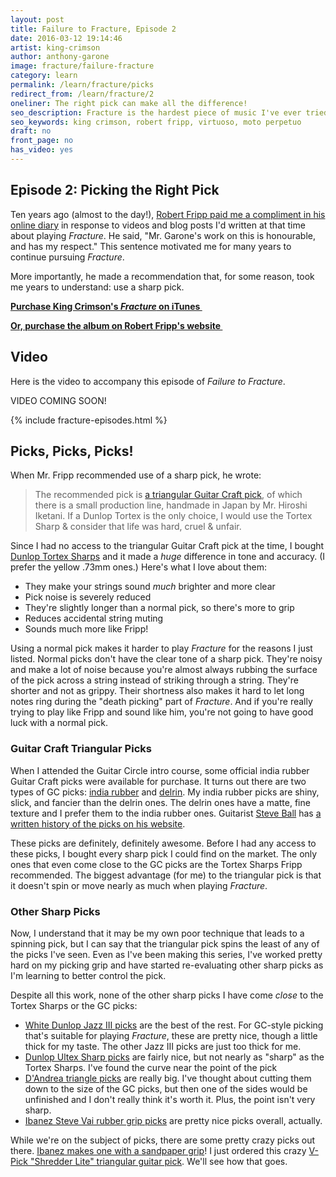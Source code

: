 ```yaml
---
layout: post
title: Failure to Fracture, Episode 2
date: 2016-03-12 19:14:46
artist: king-crimson
author: anthony-garone
image: fracture/failure-fracture
category: learn
permalink: /learn/fracture/picks
redirect_from: /learn/fracture/2
oneliner: The right pick can make all the difference!
seo_description: Fracture is the hardest piece of music I've ever tried to learn. This episode focuses on guitar picks.
seo_keywords: king crimson, robert fripp, virtuoso, moto perpetuo
draft: no
front_page: no
has_video: yes
---
```

## Episode 2: Picking the Right Pick

Ten years ago (almost to the day!), [Robert Fripp paid me a compliment in his online diary](https://www.dgmlive.com/diaries.htm?entry=3463) in response to videos and blog posts I'd written at that time about playing *Fracture*. He said, "Mr. Garone's work on this is honourable, and has my respect." This sentence motivated me for many years to continue pursuing *Fracture*.

More importantly, he made a recommendation that, for some reason, took me years to understand: use a sharp pick.

**[Purchase King Crimson's *Fracture* on iTunes&nbsp;<i class="non-mwm fa fa-external-link-square"></i>](https://itunes.apple.com/us/album/fracture/id978457922?i=978458012)**

**[Or, purchase the album on Robert Fripp's website&nbsp;<i class="non-mwm fa fa-external-link-square"></i>](http://store.nexternal.com/dgm/starless-and-bible-black-c228.aspx)**

## Video

Here is the video to accompany this episode of *Failure to Fracture*.

<!--
<div class="video-wrapper"><iframe width="560" height="315" src="https://www.youtube.com/embed/o4f1POCrKXE" frameborder="0" allowfullscreen></iframe></div>
-->

VIDEO COMING SOON!

{% include fracture-episodes.html %}

## Picks, Picks, Picks!

When Mr. Fripp recommended use of a sharp pick, he wrote:

> The recommended pick is [a triangular Guitar Craft pick](http://www.guitarcraftguitars.com/picks.html), of which there is a small production line, handmade in Japan by Mr. Hiroshi Iketani. If a Dunlop Tortex is the only choice, I would use the Tortex Sharp & consider that life was hard, cruel & unfair.

Since I had no access to the triangular Guitar Craft pick at the time, I bought [Dunlop Tortex Sharps](http://www.amazon.com/Dunlop-412P1-0-Tortex%C2%AE-Sharp-Players/dp/B000PTRJW8) and it made a *huge* difference in tone and accuracy. (I prefer the yellow .73mm ones.) Here's what I love about them:

- They make your strings sound *much* brighter and more clear
- Pick noise is severely reduced
- They're slightly longer than a normal pick, so there's more to grip
- Reduces accidental string muting
- Sounds much more like Fripp!

Using a normal pick makes it harder to play *Fracture* for the reasons I just listed. Normal picks don't have the clear tone of a sharp pick. They're noisy and make a lot of noise because you're almost always rubbing the surface of the pick across a string instead of striking through a string. They're shorter and not as grippy. Their shortness also makes it hard to let long notes ring during the "death picking" part of *Fracture*. And if you're really trying to play like Fripp and sound like him, you're not going to have good luck with a normal pick.

### Guitar Craft Triangular Picks
When I attended the Guitar Circle intro course, some official india rubber Guitar Craft picks were available for purchase. It turns out there are two types of GC picks: [india rubber](https://en.wikipedia.org/wiki/Natural_rubber) and [delrin](https://en.wikipedia.org/wiki/Polyoxymethylene). My india rubber picks are shiny, slick, and fancier than the delrin ones. The delrin ones have a matte, fine texture and I prefer them to the india rubber ones. Guitarist [Steve Ball](http://www.steveball.com/index.htm) has [a written history of the picks on his website](http://www.steveball.com/words/history/PickHistory/).

These picks are definitely, definitely awesome. Before I had any access to these picks, I bought every sharp pick I could find on the market. The only ones that even come close to the GC picks are the Tortex Sharps Fripp recommended. The biggest advantage (for me) to the triangular pick is that it doesn't spin or move nearly as much when playing *Fracture*.

### Other Sharp Picks
Now, I understand that it may be my own poor technique that leads to a spinning pick, but I can say that the triangular pick spins the least of any of the picks I've seen. Even as I've been making this series, I've worked pretty hard on my picking grip and have started re-evaluating other sharp picks as I'm learning to better control the pick.

Despite all this work, none of the other sharp picks I have come *close* to the Tortex Sharps or the GC picks:

- [White Dunlop Jazz III picks](http://www.amazon.com/Jim-Dunlop-478P-88-Tortex®-Players/dp/B00ISQCJRU) are the best of the rest. For GC-style picking that's suitable for playing *Fracture*, these are pretty nice, though a little thick for my taste. The other Jazz III picks are just too thick for me.
- [Dunlop Ultex Sharp picks](http://www.amazon.com/Dunlop-433P-73-Ultex®-Sharp-Players/dp/B002IJK0H4) are fairly nice, but not nearly as "sharp" as the Tortex Sharps. I've found the curve near the point of the pick
- [D'Andrea triangle picks](http://www.amazon.com/DAndrea-TG355-96HV-Celluloid-Guitar/dp/B001RMDQCY) are really big. I've thought about cutting them down to the size of the GC picks, but then one of the sides would be unfinished and I don't really think it's worth it. Plus, the point isn't very sharp.
- [Ibanez Steve Vai rubber grip picks](http://www.amazon.com/Ibanez-Steve-Signature-Rubber-6-Pack/dp/B004CYEPD8) are pretty nice picks overall, actually.

While we're on the subject of picks, there are some pretty crazy picks out there. [Ibanez makes one with a sandpaper grip](http://www.amazon.com/Ibanez-0-75mm-Sand-Grip-Plectrums/dp/B004CYEPGU)! I just ordered this crazy [V-Pick "Shredder Lite" triangular guitar pick](https://www.v-picks.com/product/shredder-lite/). We'll see how that goes.
